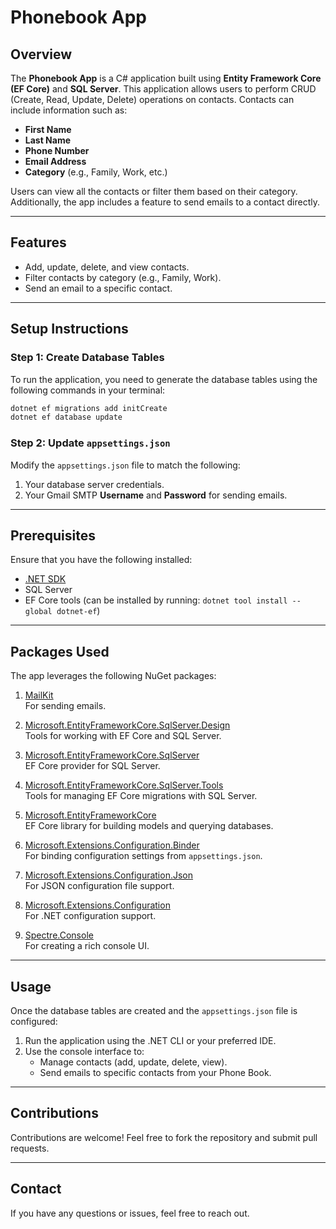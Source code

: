# Phonebook App

## Overview

The **Phonebook App** is a C# application built using **Entity Framework Core (EF Core)** and **SQL Server**. This application allows users to perform CRUD (Create, Read, Update, Delete) operations on contacts. Contacts can include information such as:

- **First Name**
- **Last Name**
- **Phone Number**
- **Email Address**
- **Category** (e.g., Family, Work, etc.)

Users can view all the contacts or filter them based on their category. Additionally, the app includes a feature to send emails to a contact directly.

---

## Features

- Add, update, delete, and view contacts.
- Filter contacts by category (e.g., Family, Work).
- Send an email to a specific contact.

---

## Setup Instructions

### Step 1: Create Database Tables

To run the application, you need to generate the database tables using the following commands in your terminal:

```bash
dotnet ef migrations add initCreate
dotnet ef database update
```

### Step 2: Update `appsettings.json`

Modify the `appsettings.json` file to match the following:

1. Your database server credentials.
2. Your Gmail SMTP **Username** and **Password** for sending emails.

---

## Prerequisites

Ensure that you have the following installed:

- [.NET SDK](https://dotnet.microsoft.com/download)
- SQL Server
- EF Core tools (can be installed by running: `dotnet tool install --global dotnet-ef`)

---

## Packages Used

The app leverages the following NuGet packages:

1. [MailKit](https://www.nuget.org/packages/MailKit)  
   For sending emails.

2. [Microsoft.EntityFrameworkCore.SqlServer.Design](https://www.nuget.org/packages/Microsoft.EntityFrameworkCore.SqlServer.Design)  
   Tools for working with EF Core and SQL Server.

3. [Microsoft.EntityFrameworkCore.SqlServer](https://www.nuget.org/packages/Microsoft.EntityFrameworkCore.SqlServer)  
   EF Core provider for SQL Server.

4. [Microsoft.EntityFrameworkCore.SqlServer.Tools](https://www.nuget.org/packages/Microsoft.EntityFrameworkCore.SqlServer.Tools)  
   Tools for managing EF Core migrations with SQL Server.

5. [Microsoft.EntityFrameworkCore](https://www.nuget.org/packages/Microsoft.EntityFrameworkCore)  
   EF Core library for building models and querying databases.

6. [Microsoft.Extensions.Configuration.Binder](https://www.nuget.org/packages/Microsoft.Extensions.Configuration.Binder)  
   For binding configuration settings from `appsettings.json`.

7. [Microsoft.Extensions.Configuration.Json](https://www.nuget.org/packages/Microsoft.Extensions.Configuration.Json)  
   For JSON configuration file support.

8. [Microsoft.Extensions.Configuration](https://www.nuget.org/packages/Microsoft.Extensions.Configuration)  
   For .NET configuration support.

9. [Spectre.Console](https://www.nuget.org/packages/Spectre.Console)  
   For creating a rich console UI.

---

## Usage

Once the database tables are created and the `appsettings.json` file is configured:

1. Run the application using the .NET CLI or your preferred IDE.
2. Use the console interface to:
    - Manage contacts (add, update, delete, view).
    - Send emails to specific contacts from your Phone Book.

---

## Contributions

Contributions are welcome! Feel free to fork the repository and submit pull requests.

---

## Contact

If you have any questions or issues, feel free to reach out.
